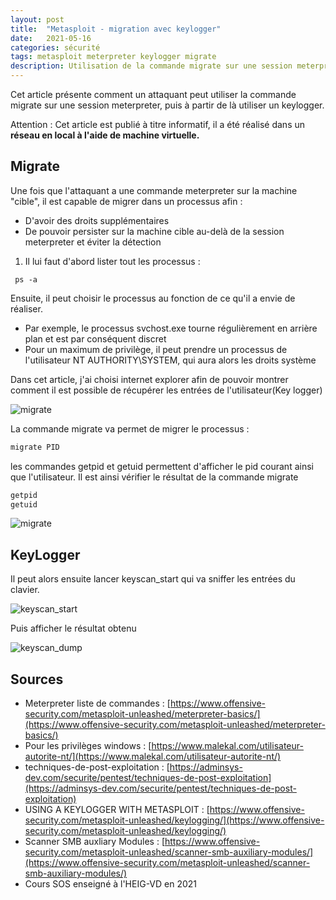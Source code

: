 ```yaml
---
layout: post
title:  "Metasploit - migration avec keylogger"
date:   2021-05-16 
categories: sécurité
tags: metasploit meterpreter keylogger migrate
description: Utilisation de la commande migrate sur une session meterpreter 
---
```


Cet article présente comment un attaquant peut utiliser la commande migrate sur une session meterpreter, puis à partir de là utiliser un keylogger.

Attention : Cet article est publié à titre informatif, il a été réalisé dans un **réseau en local à l'aide de machine virtuelle.** 



## Migrate

Une fois que l'attaquant a une commande meterpreter sur la machine "cible", il est capable de migrer dans un processus afin :

- D'avoir des droits supplémentaires
- De pouvoir persister sur la machine cible au-delà de la session meterpreter et éviter la détection

1) Il lui faut d'abord lister tout les processus :

```
 ps -a
```

Ensuite, il peut choisir le processus au fonction de ce qu'il a envie de réaliser.

- Par exemple, le processus svchost.exe tourne régulièrement en arrière plan et est par conséquent discret
- Pour un maximum de privilège, il peut prendre un processus de l'utilisateur NT AUTHORITY\SYSTEM, qui aura alors les droits système

Dans cet article, j'ai choisi internet explorer afin de pouvoir montrer comment il est possible de récupérer les entrées de l'utilisateur(Key logger)

![migrate]({{site.url_complet}}\assets\article\outil-securite\metasploit\processus.png)



La commande migrate va permet de migrer le processus :

```bash
migrate PID
```

les commandes getpid et getuid permettent d'afficher le pid courant ainsi que l'utilisateur. Il est ainsi vérifier le résultat de la commande migrate

```bash
getpid
getuid
```

![migrate]({{site.url_complet}}\assets\article\outil-securite\metasploit\migrate.png)



## KeyLogger

Il peut alors ensuite lancer keyscan_start qui va sniffer les entrées du clavier.

![keyscan_start]({{site.url_complet}}\assets\article\outil-securite\metasploit\keyscan_start.JPG)



Puis  afficher le résultat obtenu

![keyscan_dump]({{site.url_complet}}\assets\article\outil-securite\metasploit\keyscan_dump.JPG)



## Sources 

- Meterpreter liste de commandes : [https://www.offensive-security.com/metasploit-unleashed/meterpreter-basics/](https://www.offensive-security.com/metasploit-unleashed/meterpreter-basics/)
- Pour les privilèges windows : [https://www.malekal.com/utilisateur-autorite-nt/](https://www.malekal.com/utilisateur-autorite-nt/)
- techniques-de-post-exploitation : [https://adminsys-dev.com/securite/pentest/techniques-de-post-exploitation](https://adminsys-dev.com/securite/pentest/techniques-de-post-exploitation)
- USING A KEYLOGGER WITH METASPLOIT  : [https://www.offensive-security.com/metasploit-unleashed/keylogging/](https://www.offensive-security.com/metasploit-unleashed/keylogging/)
- Scanner SMB auxliary Modules : [https://www.offensive-security.com/metasploit-unleashed/scanner-smb-auxiliary-modules/](https://www.offensive-security.com/metasploit-unleashed/scanner-smb-auxiliary-modules/)
- Cours SOS enseigné à l'HEIG-VD en 2021
